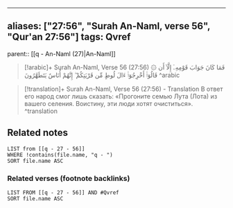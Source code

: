 
---
aliases: ["27:56", "Surah An-Naml, verse 56", "Qur'an 27:56"]
tags: Qvref
---

parent:: [[q - An-Naml (27)|An-Naml]]

> [!arabic]+ Surah An-Naml, Verse 56 (27:56)
> <span class="quran-arabic">۞ فَمَا كَانَ جَوَابَ قَوْمِهِۦٓ إِلَّآ أَن قَالُوٓا۟ أَخْرِجُوٓا۟ ءَالَ لُوطٍ مِّن قَرْيَتِكُمْ ۖ إِنَّهُمْ أُنَاسٌ يَتَطَهَّرُونَ</span>
^arabic

> [!translation]+ Surah An-Naml, Verse 56 (27:56) - Translation
> В ответ его народ смог лишь сказать: «Прогоните семью Лута (Лота) из вашего селения. Воистину, эти люди хотят очиститься».
^translation



## Related notes
```dataview
LIST from [[q - 27 - 56]]
WHERE !contains(file.name, "q - ")
SORT file.name ASC
```

### Related verses (footnote backlinks)
```dataview
LIST FROM [[q - 27 - 56]] AND #Qvref
SORT file.name ASC
```

